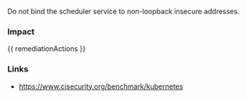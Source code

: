 
Do not bind the scheduler service to non-loopback insecure addresses.

### Impact
<!-- Add Impact here -->

<!-- DO NOT CHANGE -->
{{ remediationActions }}

### Links
- https://www.cisecurity.org/benchmark/kubernetes


